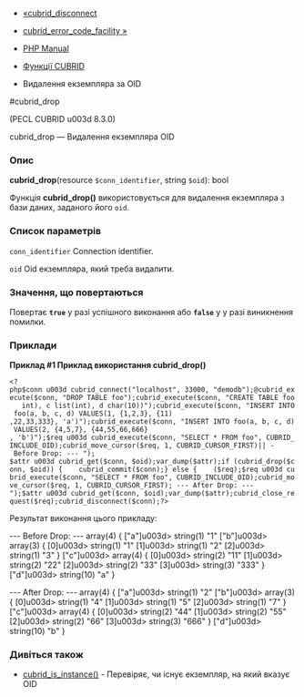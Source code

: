 - [«cubrid_disconnect](function.cubrid-disconnect.md)
- [cubrid_error_code_facility
»](function.cubrid-error-code-facility.md)

- [PHP Manual](index.md)
- [Функції CUBRID](ref.cubrid.md)
- Видалення екземпляра за OID

#cubrid_drop

(PECL CUBRID u003d 8.3.0)

cubrid_drop — Видалення екземпляра OID

### Опис

**cubrid_drop**(resource `$conn_identifier`, string `$oid`): bool

Функція **cubrid_drop()** використовується для видалення екземпляра з
бази даних, заданого його `oid`.

### Список параметрів

`conn_identifier`
Connection identifier.

`oid`
Oid екземпляра, який треба видалити.

### Значення, що повертаються

Повертає **`true`** у разі успішного виконання або **`false`** у
у разі виникнення помилки.

### Приклади

**Приклад #1 Приклад використання **cubrid_drop()****

` <?php$conn u003d cubrid_connect("localhost", 33000, "demodb");@cubrid_execute($conn, "DROP TABLE foo");cubrid_execute($conn, "CREATE TABLE foo   int), c list(int), d char(10))");cubrid_execute($conn, "INSERT INTO foo(a, b, c, d) VALUES(1, {1,2,3}, {11) ,22,33,333}, 'a')");cubrid_execute($conn, "INSERT INTO foo(a, b, c, d) VALUES(2, {4,5,7}, {44,55,66,666} , 'b')");$req u003d cubrid_execute($conn, "SELECT * FROM foo", CUBRID_INCLUDE_OID);cubrid_move_cursor($req, 1, CUBRID_CURSOR_FIRST)|| - Before Drop: ---
"); $attr u003d cubrid_get($conn, $oid);var_dump($attr);if (cubrid_drop($conn, $oid)) {    cubrid_commit($conn);} else {    ($req);$req u003d cubrid_execute($conn, "SELECT * FROM foo", CUBRID_INCLUDE_OID);cubrid_move_cursor($req, 1, CUBRID_CURSOR_FIRST);
--- After Drop: ---
");$attr u003d cubrid_get($conn, $oid);var_dump($attr);cubrid_close_request($req);cubrid_disconnect($conn);?> `

Результат виконання цього прикладу:

--- Before Drop: ---
array(4) {
["a"]u003d>
string(1) "1"
["b"]u003d>
array(3) {
[0]u003d>
string(1) "1"
[1]u003d>
string(1) "2"
[2]u003d>
string(1) "3"
}
["c"]u003d>
array(4) {
[0]u003d>
string(2) "11"
[1]u003d>
string(2) "22"
[2]u003d>
string(2) "33"
[3]u003d>
string(3) "333"
}
["d"]u003d>
string(10) "a"
}

--- After Drop: ---
array(4) {
["a"]u003d>
string(1) "2"
["b"]u003d>
array(3) {
[0]u003d>
string(1) "4"
[1]u003d>
string(1) "5"
[2]u003d>
string(1) "7"
}
["c"]u003d>
array(4) {
[0]u003d>
string(2) "44"
[1]u003d>
string(2) "55"
[2]u003d>
string(2) "66"
[3]u003d>
string(3) "666"
}
["d"]u003d>
string(10) "b"
}

### Дивіться також

- [cubrid_is_instance()](function.cubrid-is-instance.md) -
Перевіряє, чи існує екземпляр, на який вказує OID
